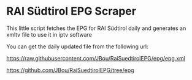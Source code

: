 # RAI Südtirol EPG Scraper

This little script fetches the EPG for RAI Südtirol daily and generates
an xmltv file to use it in iptv software

You can get the daily updated file from the following url:

https://raw.githubusercontent.com/JBou/RaiSuedtirolEPG/epg/epg.xml

https://github.com/JBou/RaiSuedtirolEPG/tree/epg